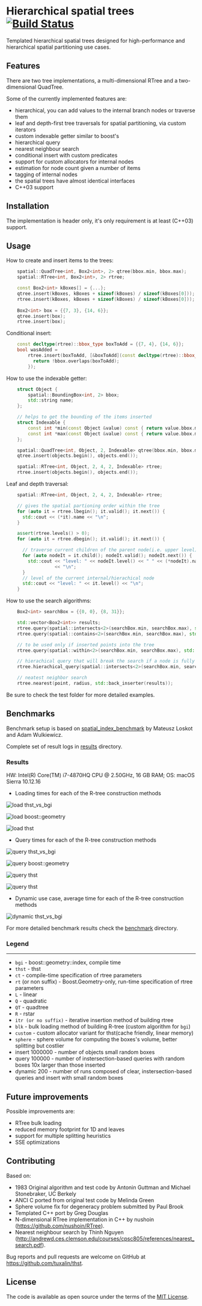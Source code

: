 # Hierarchical spatial trees [![Build Status](https://travis-ci.org/tuxalin/THST.svg?branch=master)](https://travis-ci.org/tuxalin/THST)
Templated hierarchical spatial trees designed for high-performance and hierarchical spatial partitioning use cases.

## Features

There are two tree implementations, a multi-dimensional RTree and a two-dimensional QuadTree.

Some of the currently implemented features are:
- hierarchical, you can add values to the internal branch nodes or traverse them
- leaf and depth-first tree traversals for spatial partitioning, via custom iterators
- custom indexable getter similar to boost's
- hierarchical query
- nearest neighbour search
- conditional insert with custom predicates
- support for custom allocators for internal nodes
- estimation for node count given a number of items
- tagging of internal nodes
- the spatial trees have almost identical interfaces
- C++03 support
	
## Installation

The implementation is header only, it's only requirement is at least (C++03) support.

## Usage

How to create and insert items to the trees:
```cpp
  	spatial::QuadTree<int, Box2<int>, 2> qtree(bbox.min, bbox.max);
  	spatial::RTree<int, Box2<int>, 2> rtree;

	const Box2<int> kBoxes[] = {...};
  	qtree.insert(kBoxes, kBoxes + sizeof(kBoxes) / sizeof(kBoxes[0]));
  	rtree.insert(kBoxes, kBoxes + sizeof(kBoxes) / sizeof(kBoxes[0]));
    
  	Box2<int> box = {{7, 3}, {14, 6}};
  	qtree.insert(box);
  	rtree.insert(box);
``` 	

Conditional insert:
```cpp
    const decltype(rtree)::bbox_type boxToAdd = {{7, 4}, {14, 6}};
    bool wasAdded =
        rtree.insert(boxToAdd, [&boxToAdd](const decltype(rtree)::bbox_type &bbox) {
          return !bbox.overlaps(boxToAdd);
        });
``` 

How to use the indexable getter:
```cpp
 	struct Object {
  		spatial::BoundingBox<int, 2> bbox;
  		std::string name;
  	};

  	// helps to get the bounding of the items inserted
  	struct Indexable {
    	const int *min(const Object &value) const { return value.bbox.min; }
    	const int *max(const Object &value) const { return value.bbox.max; }
  	};

  	spatial::QuadTree<int, Object, 2, Indexable> qtree(bbox.min, bbox.max);
  	qtree.insert(objects.begin(), objects.end());

  	spatial::RTree<int, Object, 2, 4, 2, Indexable> rtree;
  	rtree.insert(objects.begin(), objects.end());
``` 

Leaf and depth traversal:
```cpp
	spatial::RTree<int, Object, 2, 4, 2, Indexable> rtree;

    // gives the spatial partioning order within the tree
    for (auto it = rtree.lbegin(); it.valid(); it.next()) {
      std::cout << (*it).name << "\n";
    }

    assert(rtree.levels() > 0);
    for (auto it = rtree.dbegin(); it.valid(); it.next()) {

      // traverse current children of the parent node(i.e. upper level)
      for (auto nodeIt = it.child(); nodeIt.valid(); nodeIt.next()) {
        std::cout << "level: " << nodeIt.level() << " " << (*nodeIt).name
                  << "\n";
      }
      // level of the current internal/hierachical node
      std::cout << "level: " << it.level() << "\n";
    }
```

How to use the search algorithms:
```cpp
    Box2<int> searchBox = {{0, 0}, {8, 31}};

    std::vector<Box2<int>> results;
    rtree.query(spatial::intersects<2>(searchBox.min, searchBox.max), std::back_inserter(results));
    rtree.query(spatial::contains<2>(searchBox.min, searchBox.max), std::back_inserter(results));

    // to be used only if inserted points into the tree
    rtree.query(spatial::within<2>(searchBox.min, searchBox.max), std::back_inserter(results));

    // hierachical query that will break the search if a node is fully contained
    rtree.hierachical_query(spatial::intersects<2>(searchBox.min, searchBox.max), std::back_inserter(results));

    // neatest neighbor search
    rtree.nearest(point, radius, std::back_inserter(results));
```

Be sure to check the test folder for more detailed examples.

## Benchmarks

Benchmark setup is based on [spatial_index_benchmark](https://github.com/mloskot/spatial_index_benchmark) by Mateusz Loskot and Adam Wulkiewicz.

Complete set of result logs in [results](benchmark/results) directory.

### Results

HW: Intel(R) Core(TM) i7-4870HQ CPU @ 2.50GHz, 16 GB RAM; OS: macOS Sierra 10.12.16

* Loading times for each of the R-tree construction methods

![load thst_vs_bgi](benchmark/results/benchmark_load_bgi_vs_thst.png)

![load boost::geometry](benchmark/results/bgi_benchmark_rtree_load_itr_vs_blk.png)

![load thst](benchmark/results/thst_benchmark_load_itr.png)

* Query times for each of the R-tree construction methods

![query thst_vs_bgi](benchmark/results/benchmark_query_bgi_vs_thst.png)

![query boost::geometry](benchmark/results/bgi_benchmark_rtree_query_itr_vs_blk.png)

![query thst](benchmark/results/thst_benchmark_query_itr.png)

![query thst](benchmark/results/thst_benchmark_query_cst.png)

* Dynamic use case, average time for each of the R-tree construction methods

![dynamic thst_vs_bgi](benchmark/results/benchmark_dynamic_bgi_vs_thst.png)

For more detailed benchmark results check the [benchmark](benchmark) directory.

### Legend
------

* ```bgi``` - boost::geometry::index, compile time
* ```thst``` - thst
* ```ct``` - compile-time specification of rtree parameters
* ```rt``` (or non suffix) - Boost.Geometry-only, run-time specification of rtree parameters
* ```L``` - linear
* ```Q``` - quadratic
* ```QT``` - quadtree
* ```R``` - rstar
* ```itr (or no suffix)```  - iterative insertion method of building rtree
* ```blk```  - bulk loading method of building R-tree (custom algorithm for ```bgi```)
* ```custom``` - custom allocator variant for thst(cache friendly, linear memory)
* ```sphere``` - sphere volume for computing the boxes's volume, better splitting but costlier
* insert 1000000 - number of objects small random boxes
* query   100000 - number of instersection-based queries with random boxes 10x larger than those inserted
* dynamic 200 - number of runs composed of clear, instersection-based queries and insert with small random boxes

## Future improvements

Possible improvements are:
- RTree bulk loading
- reduced memory footprint for 1D and leaves
- support for multiple splitting heuristics
- SSE optimizations

## Contributing

Based on:
- 1983 Original algorithm and test code by Antonin Guttman and Michael Stonebraker, UC Berkely
- ANCI C ported from original test code by Melinda Green
- Sphere volume fix for degeneracy problem submitted by Paul Brook
- Templated C++ port by Greg Douglas
- N-dimensional RTree implementation in C++ by nushoin (https://github.com/nushoin/RTree).
- Nearest neighbour search by Thinh Nguyen (http://andrewd.ces.clemson.edu/courses/cpsc805/references/nearest_search.pdf).

Bug reports and pull requests are welcome on GitHub at https://github.com/tuxalin/thst.

## License

The code is available as open source under the terms of the [MIT License](http://opensource.org/licenses/MIT).
